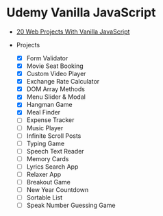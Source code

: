 # Udemy Vanilla JavaScript

- [20 Web Projects With Vanilla JavaScript](https://www.udemy.com/course/web-projects-with-vanilla-javascript/)

- Projects

  - [x] Form Validator
  - [x] Movie Seat Booking
  - [x] Custom Video Player
  - [x] Exchange Rate Calculator
  - [x] DOM Array Methods
  - [x] Menu Slider & Modal
  - [x] Hangman Game
  - [x] Meal Finder
  - [ ] Expense Tracker
  - [ ] Music Player
  - [ ] Infinite Scroll Posts
  - [ ] Typing Game
  - [ ] Speech Text Reader
  - [ ] Memory Cards
  - [ ] Lyrics Search App
  - [ ] Relaxer App
  - [ ] Breakout Game
  - [ ] New Year Countdown
  - [ ] Sortable List
  - [ ] Speak Number Guessing Game
